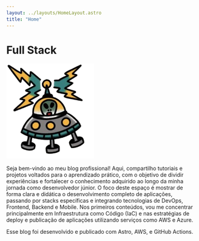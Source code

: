 ```yaml
---
layout: ../layouts/HomeLayout.astro
title: "Home"
---
```


# Full Stack



<div>
  <img src="https://github.com/rdias66/astro-blogfolio-assets/blob/main/images/blog-assets/et-home.png?raw=true" class="sm:w-1/2 mx-auto" alt="et-home">
</div>

Seja bem-vindo ao meu blog profissional! Aqui, compartilho tutoriais e projetos voltados para o aprendizado prático, com o objetivo de dividir experiências e fortalecer o conhecimento adquirido ao longo da minha jornada como desenvolvedor júnior. O foco deste espaço é mostrar de forma clara e didática o desenvolvimento completo de aplicações, passando por stacks específicas e integrando tecnologias de DevOps, Frontend, Backend e Mobile. Nos primeiros conteúdos, vou me concentrar principalmente em Infraestrutura como Código (IaC) e nas estratégias de deploy e publicação de aplicações utilizando serviços como AWS e Azure.



Esse blog foi desenvolvido e publicado com Astro, AWS, e GitHub Actions.  




